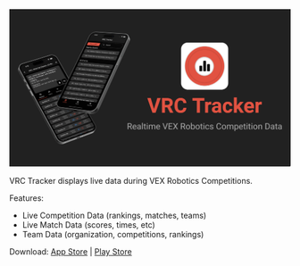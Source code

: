 <img src="banner.png" width=800>

VRC Tracker displays live data during VEX Robotics Competitions.

Features:
- Live Competition Data (rankings, matches, teams)
- Live Match Data (scores, times, etc)
- Team Data (organization, competitions, rankings)

Download: [App Store](https://apps.apple.com/us/app/vrc-tracker/id6444232048) | [Play Store](https://play.google.com/store/apps/details?id=com.blakehaug.vrc_tracker)
